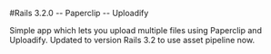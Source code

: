 #Rails 3.2.0 -- Paperclip -- Uploadify

Simple app which lets you upload multiple files using Paperclip and Uploadify.
Updated to version Rails 3.2 to use asset pipeline now.
